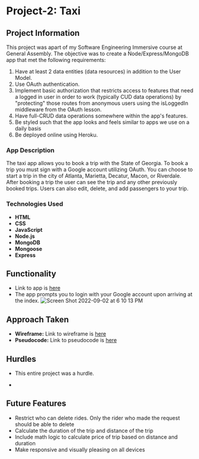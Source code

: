 # Project-2: Taxi 

## Project Information
This project was apart of my Software Engineering Immersive course at General Assembly. The objective was to create a Node/Express/MongoDB app that met the following requirements:

 1. Have at least 2 data entities (data resources) in addition to the User Model.
 2. Use OAuth authentication.
 3. Implement basic authorization that restricts access to features that need a logged in user in order to work (typically CUD data operations) by   "protecting" those routes from anonymous users using the isLoggedIn middleware from the OAuth lesson.
 4. Have full-CRUD data operations somewhere within the app's features. 
 5. Be styled such that the app looks and feels similar to apps we use on a daily basis
 6. Be deployed online using Heroku.

### App Description

The taxi app allows you to book a trip with the State of Georgia. To book a trip you must sign with a Google account utilizing OAuth. You can choose to start a trip in the city of Atlanta, Marietta, Decatur, Macon, or Riverdale. After booking a trip the user can see the trip and any other previously booked trips. Users can also edit, delete, and add passengers to your trip. 

### Technologies Used

 - **HTML** 
 - **CSS** 
 - **JavaScript** 
 - **Node.js** 
 - **MongoDB** 
 - **Mongoose** 
 - **Express** 
 
## Functionality
 - Link to app is [here](https://taxi-app-project2.herokuapp.com/)
 - The app prompts you to login with your Google account upon arriving at the index.
![Screen Shot 2022-09-02 at 6 10 13 PM](https://user-images.githubusercontent.com/59453943/188669912-1cf9b54a-eaf4-4ed8-bb65-637d82ecf0c6.png)


## Approach Taken
- **Wireframe:** Link to wireframe is [here](https://whimsical.com/taxi-DnChYQDwWddTvt2TPjDdCL)
- **Pseudocode:** Link to pseudocode is [here](https://docs.google.com/document/d/1aQXExX0wlRJpEgANQmKDKum1VdPUWtDY0qm_taSgD6U/edit?usp=sharing)

## Hurdles
 - This entire project was a hurdle.
 
 
 - 
 
## Future Features
 - Restrict who can delete rides. Only the rider who made the request should be able to delete
 - Calculate the duration of the trip and distance of the trip
 - Include math logic to calculate price of trip based on distance and duration 
 - Make responsive and visually pleasing on all devices

